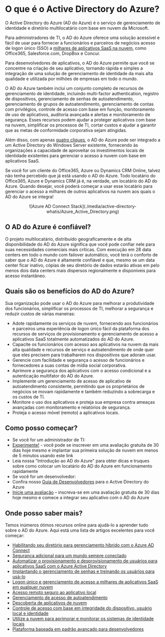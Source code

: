 <properties 
                pageTitle="O que é o Active Directory do Azure?" 
                description="Use o Active Directory do Azure para estender suas identidades locais existentes para a nuvem ou desenvolva aplicativos integrados do AD do Azure." 
                services="active-directory" 
                documentationCenter="" 
                authors="markusvi" 
                manager="swadhwa" 
                editor=""/>

<tags 
                ms.service="active-directory" 
                ms.workload="identity" 
                ms.tgt_pltfrm="na" 
                ms.devlang="na" 
                ms.topic="hero-article" 
                ms.date="07/14/2015" 
                ms.author="markusvi"/>


# O que é o Active Directory do Azure?





O Active Directory do Azure (AD do Azure) é o serviço de gerenciamento de identidade e diretório multilocatário com base em nuvem da Microsoft.

Para administradores de TI, o AD do Azure oferece uma solução acessível e fácil de usar para fornecer a funcionários e parceiros de negócios acesso de logon único (SSO) a [milhares de aplicativos SaaS na nuvem](http://blogs.technet.com/b/ad/archive/2014/09/03/50-saas-apps-now-support-federation-with-azure-ad.aspx), como Office365, Salesforce.com, DropBox e Concur.

Para desenvolvedores de aplicativos, o AD do Azure permite que você se concentre na criação de seu aplicativo, tornando rápida e simples a integração de uma solução de gerenciamento de identidade da mais alta qualidade e utilizada por milhões de empresas em todo o mundo.

O AD do Azure também inclui um conjunto completo de recursos de gerenciamento de identidade, incluindo multi-factor authentication, registro de dispositivos, gerenciamento de senhas de autoatendimento, gerenciamento de grupos de autoatendimento, gerenciamento de contas com privilégios, controle de acesso com base em função, monitoramento de uso de aplicativos, auditoria avançada e alertas e monitoramento de segurança. Esses recursos podem ajudar a proteger aplicativos com base na nuvem, simplificar os processos de TI, cortar custos e ajudar a garantir que as metas de conformidade corporativa sejam atingidas.

Além disso, com apenas [quatro cliques](http://blogs.technet.com/b/ad/archive/2014/08/04/connecting-ad-and-azure-ad-only-4-clicks-with-azure-ad-connect.aspx), o AD do Azure pode ser integrado a um Active Directory do Windows Server existente, fornecendo às organizações a capacidade de aproveitar os investimentos locais de identidade existentes para gerenciar o acesso à nuvem com base em aplicativos SaaS.

Se você for um cliente do Office365, Azure ou Dynamics CRM Online, talvez não tenha percebido que já está usando o AD do Azure. Todo locatário do Office365, Azure e Dynamics CRM já é, na verdade, um locatário do AD do Azure. Quando desejar, você poderá começar a usar esse locatário para gerenciar o acesso a milhares de outros aplicativos na nuvem aos quais o AD do Azure se integra!





<center>![Azure AD Connect Stack](./media/active-directory-whatis/Azure_Active_Directory.png) </center>


## O AD do Azure é confiável?

O projeto multilocatário, distribuído geograficamente e de alta disponibilidade do AD do Azure significa que você pode confiar nele para suas necessidades comerciais mais críticas. Com execução em 28 data centers em todo o mundo com failover automático, você terá o conforto de saber que o AD do Azure é altamente confiável e que, mesmo se um data center ficar inativo, cópias de seu diretório de dados estarão ativas em pelo menos dois data centers mais dispersos regionalmente e disponíveis para acesso instantâneo.



## Quais são os benefícios do AD do Azure?

Sua organização pode usar o AD do Azure para melhorar a produtividade dos funcionários, simplificar os processos de TI, melhorar a segurança e reduzir custos de várias maneiras:

-	Adote rapidamente os serviços de nuvem, fornecendo aos funcionários e parceiros uma experiência de logon único fácil da plataforma dos recursos de serviços de provisionamento e gerenciamento de acesso a aplicativos SaaS totalmente automatizados do AD do Azure.
-	Capacite os funcionários com acesso aos aplicativos na nuvem da mais alta qualidade e recursos de serviço e autoatendimento de onde quer que eles precisem para trabalharem nos dispositivos que adoram usar.
-	Gerencie com facilidade e segurança o acesso de funcionários e fornecedores a suas contas de mídia social corporativa. 
-	Aprimore a segurança dos aplicativos com o acesso condicional e a autenticação multifator do AD do Azure.
-	Implemente um gerenciamento de acesso de aplicativo de autoatendimento consistente, permitindo que os proprietários de negócios se movam rapidamente e também reduzindo a sobrecarga e os custos de TI.
-	Monitore o uso dos aplicativos e proteja sua empresa contra ameaças avançadas com monitoramento e relatórios de segurança.
-	Proteja o acesso móvel (remoto) a aplicativos locais.






## Como posso começar?
-	Se você for um administrador de TI:
 - [Experimente!](https://azure.microsoft.com/pt-br/pricing/free-trial/) - você pode se inscrever em uma avaliação gratuita de 30 dias hoje mesmo e implantar sua primeira solução de nuvem em menos de 5 minutos usando este link
 - Leia nossa "Introdução ao AD do Azure" para obter dicas e truques sobre como colocar um locatário do AD do Azure em funcionamento rapidamente
-	Se você for um desenvolvedor:
 - Confira nosso [Guia de Desenvolvedores](https://msdn.microsoft.com/library/azure/ff800682.aspx) para o Active Directory do Azure<need link>
 - [Inicie uma avaliação](https://azure.microsoft.com/pt-br/pricing/free-trial/) – inscreva-se em uma avaliação gratuita de 30 dias hoje mesmo e comece a integrar seu aplicativo com o AD do Azure 



## Onde posso saber mais?

Temos inúmeros ótimos recursos online para ajudá-lo a aprender tudo sobre o AD do Azure. Aqui está uma lista de artigos excelentes para você começar:


- [Habilitando seu diretório para gerenciamento híbrido com o Azure AD Connect](active-directory-aadconnect.md)
- [Segurança adicional para um mundo sempre conectado](multi-factor-authentication.md)
- [Automatizar o provisionamento e desprovisionamento de usuários para aplicativos SaaS com o Azure Active Directory](active-directory-saas-app-provisioning.md)
- [Implantando o gerenciamento de senhas e treinando os usuários para usá-lo](active-directory-passwords-best-practices.md)
- [Logon único e gerenciamento de acesso a milhares de aplicativos SaaS em qualquer nuvem](https://msdn.microsoft.com/library/azure/dn308590.aspx) 
- [Acesso remoto seguro ao aplicativo local](https://msdn.microsoft.com/library/azure/dn768219.aspx)
- [Gerenciamento de acesso de autoatendimento](https://msdn.microsoft.com/library/azure/dn641267.aspx) 
- [Descoberta de aplicativos de nuvem](https://msdn.microsoft.com/library/azure/mt143581.aspx)
- [Controle de acesso com base em integridade do dispositivo, usuário local e identidade](https://msdn.microsoft.com/library/azure/dn906873.aspx)
- [Utilize a nuvem para aprimorar e monitorar os sistemas de identidade locais](https://msdn.microsoft.com/library/azure/dn906722.aspx)
- [Plataforma baseada em padrão avançado para desenvolvedores](https://msdn.microsoft.com/library/azure/ff800682.aspx)

<!---HONumber=July15_HO5-->